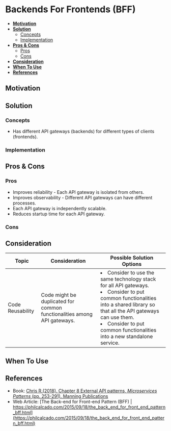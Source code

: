 # Backends For Frontends (BFF)

- [**Motivation**](#motivation)
- [**Solution**](#solution)
   - [Concepts](#concepts)
   - [Implementation](#implementation)
- [**Pros & Cons**](#pros--cons)
   - [Pros](#pros)
   - [Cons](#cons)
- [**Consideration**](#consideration)
- [**When To Use**](#when-to-use)
- [**References**](#references)

## Motivation

## Solution
### Concepts
- Has different API gateways (backends) for different types of clients (frontends).

### Implementation

## Pros & Cons
### Pros
- Improves reliability - Each API gateway is isolated from others.
- Improves observability - Different API gateways can have different processes.
- Each API gateway is independently scalable.
- Reduces startup time for each API gateway.

### Cons

## Consideration
| Topic | Consideration | Possible Solution Options |
|----|-----|-----|
| Code Reusability | Code might be duplicated for common functionalities among API gateways. | <li>Consider to use the same technology stack for all API gateways. <li>Consider to put common functionalities into a shared library so that all the API gateways can use them.<li>Consider to put common functionalities into a new standalone service. |

## When To Use
## References
- Book: [Chris R.(2018). Chapter 8 External API patterns, *Microservices Patterns* (pp. 253-291). Manning Publications](https://www.manning.com/books/microservices-patterns)
- Web Article: [The Back-end for Front-end Pattern (BFF) | https://philcalcado.com/2015/09/18/the_back_end_for_front_end_pattern_bff.html](https://philcalcado.com/2015/09/18/the_back_end_for_front_end_pattern_bff.html)

